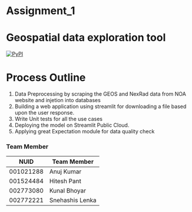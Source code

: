 # Assignment_1

#  Geospatial data exploration tool


[![PyPI](https://img.shields.io/pypi/pyversions/locust.svg)](https://pypi.org/project/locust/)




# Process Outline

1. Data Preprocessing by scraping the GEOS and NexRad data from NOA website and injetion into databases
2. Building a web application using streamlit for downloading a file based upon the user response.
3. Write Unit tests for all the use cases
4. Deploying the model on Streamlit Public Cloud.
5. Applying great Expectation module for data quality check













### Team Member

| NUID | Team Member       |
|:-----:|---------------|
| 001021288       | Anuj Kumar |
| 001524484      |  Hitesh  Pant            |
| 002773080      |  Kunal Bhoyar              |
| 002772221      |  Snehashis Lenka              |
